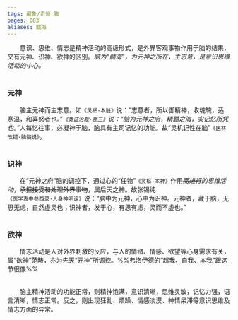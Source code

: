 ```yaml
---
tags: 藏象/奇恒 脑
pages: 083
aliases: 髓海
---
```

&emsp;&emsp;意识、思维、情志是精神活动的高级形式，是外界客观事物作用于脑的结果，又有元神、识神、欲神的区别。<dfn>脑为“髓海”，为元神之所在，主志意，是意识思维活动的中心。</dfn><br></br>

### 元神
&emsp;&emsp;脑主元神而主志意。如`《灵枢·本脏》`说：“志意者，所以御精神，收魂魄，适寒温，和喜怒者也。”<dfn>`《类证治裁·卷三》`说：“脑为元神之府，精髓之海，实记忆所凭也。”</dfn>人每忆往事，必凝神于脑，脑具有主司记忆的功能。故“灵机记性在脑”`《医林改错·脑髓说》`。<br></br>

### 识神
&emsp;&emsp;在“元神之府”脑的调控下，通过心的“任物”`《灵枢·本神》`作用<dfn>~~而进行~~的思维活动</dfn>，~~承担接受和处理外界事物~~，属后天之神。故张锡纯`《医学衷中参西录·人身神明诠》`说：“脑中为元神，心中为识神。元神者，藏于脑，无思无虑，自然虚灵也；识神者，发于心，有思有虑，灵而不虚也。”<br></br>

### 欲神
&emsp;&emsp;情志活动是人对外界刺激的反应，与人的情绪、情感、欲望等心身需求有关，属“欲神”范畴，亦为先天“元神”所调控。%%弗洛伊德的“超我、自我、本我”跟这节很像%%<br></br>


&emsp;&emsp;脑主精神活动的功能正常，则精神饱满，意识清晰，思维灵敏，记忆力强，语言清晰，情志正常。反之，则出现狂乱、烦躁、情感淡漠、神情呆滞等意识思维及情志方面的异常。
